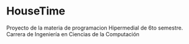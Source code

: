 # HouseTime
Proyecto de la materia de programacion Hipermedial de 6to semestre. Carrera de Ingeniería en Ciencias de la Computación
